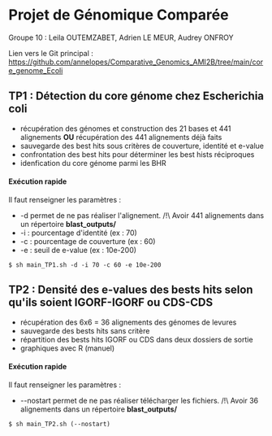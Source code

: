 # Projet de Génomique Comparée
Groupe 10 : Leila OUTEMZABET, Adrien LE MEUR, Audrey ONFROY

Lien vers le Git principal : https://github.com/annelopes/Comparative_Genomics_AMI2B/tree/main/core_genome_Ecoli

## TP1 : Détection du core génome chez Escherichia coli
- récupération des génomes et construction des 21 bases et 441 alignements **OU** récupération des 441 alignements déjà faits
- sauvegarde des best hits sous critères de couverture, identité et e-value
- confrontation des best hits pour déterminer les best hists réciproques
- idenfication du core génome parmi les BHR

#### Exécution rapide
Il faut renseigner les paramètres :
- -d permet de ne pas réaliser l'alignement. /!\ Avoir 441 alignements dans un répertoire **blast_outputs/**
- -i : pourcentage d'identité (ex : 70)
- -c : pourcentage de couverture (ex : 60)
- -e : seuil de e-value (ex : 10e-200)
```
$ sh main_TP1.sh -d -i 70 -c 60 -e 10e-200
```

## TP2 : Densité des e-values des bests hits selon qu'ils soient IGORF-IGORF ou CDS-CDS
- récupération des 6x6 = 36 alignements des génomes de levures
- sauvegarde des bests hits sans critère
- répartition des bests hits IGORF ou CDS dans deux dossiers de sortie
- graphiques avec R (manuel)

#### Exécution rapide
Il faut renseigner les paramètres :
- --nostart permet de ne pas réaliser télécharger les fichiers. /!\ Avoir 36 alignements dans un répertoire **blast_outputs/**
```
$ sh main_TP2.sh (--nostart)
```


